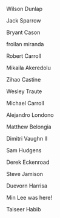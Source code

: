 Wilson Dunlap

Jack Sparrow

Bryant Cason

froilan miranda

Robert Carroll

Mikaila Akeredolu

Zihao Castine

Wesley Traute

Michael Carroll

Alejandro Londono

Matthew Belongia

Dimitri Vaughn II

Sam Hudgens

Derek Eckenroad

Steve Jamison

Duevorn Harrisa

Min Lee was here!

Taiseer Habib 
